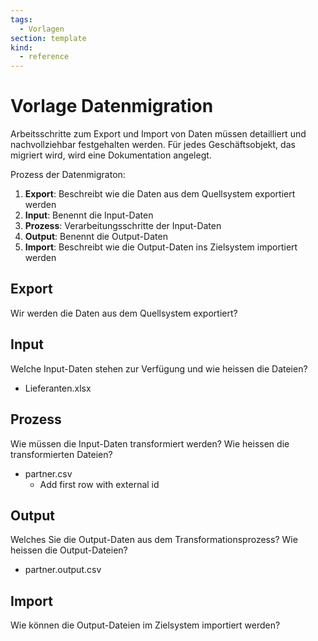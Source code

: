```yaml
---
tags:
  - Vorlagen
section: template
kind:
  - reference
---
```


# Vorlage Datenmigration

Arbeitsschritte zum Export und Import von Daten müssen detailliert und nachvollziehbar festgehalten werden. Für jedes Geschäftsobjekt, das migriert wird, wird eine Dokumentation angelegt.

Prozess der Datenmigraton:

1. **Export**: Beschreibt wie die Daten aus dem Quellsystem exportiert werden
2. **Input**: Benennt die Input-Daten
3. **Prozess**: Verarbeitungsschritte der Input-Daten
4. **Output**: Benennt die Output-Daten
5. **Import**: Beschreibt wie die Output-Daten ins Zielsystem importiert werden

## Export

Wir werden die Daten aus dem Quellsystem exportiert?

## Input

Welche Input-Daten stehen zur Verfügung und wie heissen die Dateien?

- Lieferanten.xlsx

## Prozess

Wie müssen die Input-Daten transformiert werden? Wie heissen die transformierten Dateien?

- partner.csv
  - Add first row with external id

## Output

Welches Sie die Output-Daten aus dem Transformationsprozess? Wie heissen die Output-Dateien?

- partner.output.csv

## Import

Wie können die Output-Dateien im Zielsystem importiert werden?

